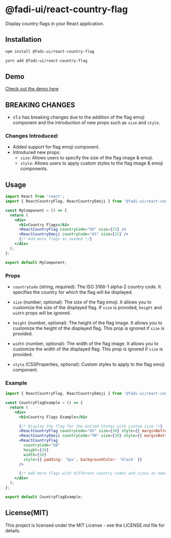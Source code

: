 # @fadi-ui/react-country-flag

Display country flags in your React application.

## Installation

```bash
npm install @fadi-ui/react-country-flag
```

```bash
yarn add @fadi-ui/react-country-flag
```

## Demo

[Check out the demo here](https://stackblitz.com/~/github.com/fadinouira/react-country-flag-demo)

## BREAKING CHANGES

- v1.x has breaking changes due to the addition of the flag emoji component and the introduction of new props such as `size` and `style`.

### Changes Introduced:

- Added support for flag emoji component.
- Introduced new props:
  - `size`: Allows users to specify the size of the flag image & emoji.
  - `style`: Allows users to apply custom styles to the flag image & emoji components.

## Usage

```jsx
import React from 'react';
import { ReactCountryFlag, ReactCountryEmoji } from '@fadi-ui/react-country-flag';

const MyComponent = () => {
  return (
    <div>
      <h1>Country Flags</h1>
      <ReactCountryFlag countryCode="US" size={25} />
      <ReactCountryEmoji countryCode="US" size={25} />
      {/* Add more flags as needed */}
    </div>
  );
};

export default MyComponent;
```

### Props

- `countryCode` (string, required): The ISO 3166-1 alpha-2 country code. It specifies the country for which the flag will be displayed.

- `size` (number, optional): The size of the flag emoji. It allows you to customize the size of the displayed flag. If `size` is provided, `height` and `width` props will be ignored.

- `height` (number, optional): The height of the flag image. It allows you to customize the height of the displayed flag. This prop is ignored if `size` is provided.

- `width` (number, optional): The width of the flag image. It allows you to customize the width of the displayed flag. This prop is ignored if `size` is provided.

- `style` (CSSProperties, optional): Custom styles to apply to the flag emoji component.

### Example

```jsx
import { ReactCountryFlag, ReactCountryEmoji } from '@fadi-ui/react-country-flag';

const CountryFlagExample = () => {
  return (
    <div>
      <h1>Country Flags Example</h1>

      {/* Display the flag for the United States with custom size */}
      <ReactCountryFlag countryCode="US" size={30} style={{ marginBottom: '5px' }} />
      <ReactCountryEmoji countryCode="TN" size={30} style={{ marginBottom: '5px' }} />
      <ReactCountryFlag
        countryCode="GB"
        height={30}
        width={50}
        style={{ padding: '5px', backgroundColor: 'black' }}
      />

      {/* Add more flags with different country codes and sizes as needed */}
    </div>
  );
};

export default CountryFlagExample;
```

## License(MIT)

This project is licensed under the MIT License - see the LICENSE.md file for details.

